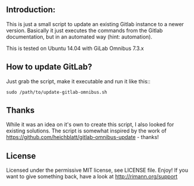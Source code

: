 Introduction:
-------------

This is just a small script to update an existing Gitlab instance to a newer version. Basically it just executes the commands from the Gitlab documentation, but in an automated way (hint: automation).

This is tested on Ubuntu 14.04 with GiLab Omnibus 7.3.x

How to update GitLab?
---------------------

Just grab the script, make it executable and run it like this::

	sudo /path/to/update-gitlab-omnibus.sh


Thanks
------

While it was an idea on it's own to create this script, I also looked for existing solutions. The script is somewhat inspired by the work of https://github.com/heichblatt/gitlab-omnibus-update - thanks!

License
-------

Licensed under the permissive MIT license, see LICENSE file. Enjoy!
If you want to give something back, have a look at http://rimann.org/support
